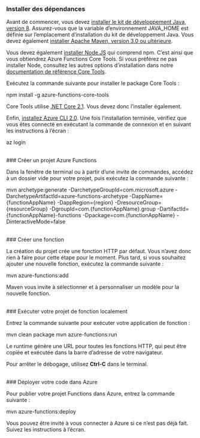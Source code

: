 ### Installer des dépendances

Avant de commencer, vous devez <a href="https://go.microsoft.com/fwlink/?linkid=2016706" target="_blank">installer le kit de développement Java, version 8</a>. Assurez-vous que la variable d’environnement JAVA\_HOME est définie sur l’emplacement d’installation du kit de développement Java. Vous devez également <a href="https://go.microsoft.com/fwlink/?linkid=2016384" target="_blank">installer Apache Maven, version 3.0 ou ultérieure</a>.

Vous devez également <a href="https://go.microsoft.com/fwlink/?linkid=2016195" target="_blank">installer Node.JS</a> qui comprend npm. C’est ainsi que vous obtiendrez Azure Functions Core Tools. Si vous préférez ne pas installer Node, consultez les autres options d’installation dans notre <a href="https://go.microsoft.com/fwlink/?linkid=2016192" target="_blank">documentation de référence Core Tools</a>.

Exécutez la commande suivante pour installer le package Core Tools :

<MarkdownHighlighter>npm install -g azure-functions-core-tools</MarkdownHighlighter>

Core Tools utilise <a href="https://go.microsoft.com/fwlink/?linkid=2016373" target="_blank">.NET Core 2.1</a>. Vous devez donc l’installer également.

Enfin, <a href="https://go.microsoft.com/fwlink/?linkid=2016701" target="_blank">installez Azure CLI 2.0</a>. Une fois l’installation terminée, vérifiez que vous êtes connecté en exécutant la commande de connexion et en suivant les instructions à l’écran :

<MarkdownHighlighter>az login</MarkdownHighlighter>

<br/>
### Créer un projet Azure Functions

Dans la fenêtre de terminal ou à partir d’une invite de commandes, accédez à un dossier vide pour votre projet, puis exécutez la commande suivante :

<MarkdownHighlighter>mvn archetype:generate -DarchetypeGroupId=com.microsoft.azure -DarchetypeArtifactId=azure-functions-archetype -DappName={functionAppName} -DappRegion={region} -DresourceGroup={resourceGroup} -DgroupId=com.{functionAppName}.group -DartifactId={functionAppName}-functions -Dpackage=com.{functionAppName} -DinteractiveMode=false</MarkdownHighlighter>

<br/>
### Créer une fonction

La création du projet crée une fonction HTTP par défaut. Vous n’avez donc rien à faire pour cette étape pour le moment. Plus tard, si vous souhaitez ajouter une nouvelle fonction, exécutez la commande suivante :

<MarkdownHighlighter>mvn azure-functions:add</MarkdownHighlighter>

Maven vous invite à sélectionner et à personnaliser un modèle pour la nouvelle fonction.

<br/>
### Exécuter votre projet de fonction localement

Entrez la commande suivante pour exécuter votre application de fonction :

<MarkdownHighlighter>mvn clean package mvn azure-functions:run</MarkdownHighlighter>

Le runtime génère une URL pour toutes les fonctions HTTP, qui peut être copiée et exécutée dans la barre d’adresse de votre navigateur.

Pour arrêter le débogage, utilisez **Ctrl-C** dans le terminal.

<br/>
### Déployer votre code dans Azure

Pour publier votre projet Functions dans Azure, entrez la commande suivante :

<MarkdownHighlighter>mvn azure-functions:deploy</MarkdownHighlighter>

Vous pouvez être invité à vous connecter à Azure si ce n’est pas déjà fait. Suivez les instructions à l’écran.
